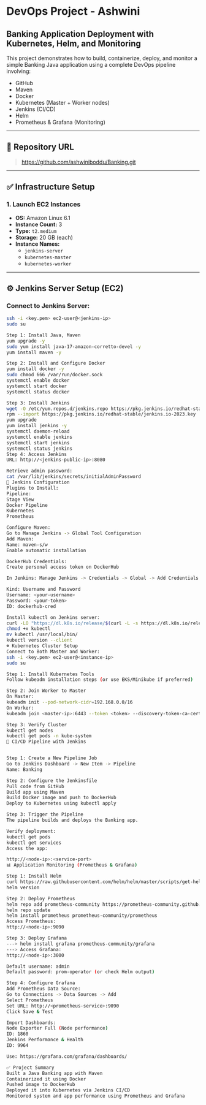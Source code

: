 # DevOps Project - Ashwini

## Banking Application Deployment with Kubernetes, Helm, and Monitoring

This project demonstrates how to build, containerize, deploy, and monitor a simple Banking Java application using a complete DevOps pipeline involving:

- GitHub
- Maven
- Docker
- Kubernetes (Master + Worker nodes)
- Jenkins (CI/CD)
- Helm
- Prometheus & Grafana (Monitoring)

---

## 📁 Repository URL

> https://github.com/ashwiniboddu/Banking.git

---

## ✅ Infrastructure Setup

### 1. Launch EC2 Instances
- **OS:** Amazon Linux 6.1
- **Instance Count:** 3
- **Type:** `t2.medium`
- **Storage:** 20 GB (each)
- **Instance Names:**
  - `jenkins-server`
  - `kubernetes-master`
  - `kubernetes-worker`

---

## ⚙️ Jenkins Server Setup (EC2)

### Connect to Jenkins Server:
```bash
ssh -i <key.pem> ec2-user@<jenkins-ip>
sudo su

Step 1: Install Java, Maven
yum upgrade -y
sudo yum install java-17-amazon-corretto-devel -y
yum install maven -y

Step 2: Install and Configure Docker
yum install docker -y
sudo chmod 666 /var/run/docker.sock
systemctl enable docker
systemctl start docker
systemctl status docker

Step 3: Install Jenkins
wget -O /etc/yum.repos.d/jenkins.repo https://pkg.jenkins.io/redhat-stable/jenkins.repo
rpm --import https://pkg.jenkins.io/redhat-stable/jenkins.io-2023.key
yum upgrade
yum install jenkins -y
systemctl daemon-reload
systemctl enable jenkins
systemctl start jenkins
systemctl status jenkins
Step 4: Access Jenkins
URL: http://<jenkins-public-ip>:8080

Retrieve admin password:
cat /var/lib/jenkins/secrets/initialAdminPassword
🔧 Jenkins Configuration
Plugins to Install:
Pipeline:
Stage View
Docker Pipeline
Kubernetes
Prometheus

Configure Maven:
Go to Manage Jenkins -> Global Tool Configuration
Add Maven:
Name: maven-s/w
Enable automatic installation

DockerHub Credentials:
Create personal access token on DockerHub

In Jenkins: Manage Jenkins -> Credentials -> Global -> Add Credentials

Kind: Username and Password
Username: <your-username>
Password: <your-token>
ID: dockerhub-cred

Install kubectl on Jenkins server:
curl -LO "https://dl.k8s.io/release/$(curl -L -s https://dl.k8s.io/release/stable.txt)/bin/linux/amd64/kubectl"
chmod +x kubectl
mv kubectl /usr/local/bin/
kubectl version --client
☸️ Kubernetes Cluster Setup
Connect to Both Master and Worker:
ssh -i <key.pem> ec2-user@<instance-ip>
sudo su

Step 1: Install Kubernetes Tools
Follow kubeadm installation steps (or use EKS/Minikube if preferred)

Step 2: Join Worker to Master
On Master:
kubeadm init --pod-network-cidr=192.168.0.0/16
On Worker:
kubeadm join <master-ip>:6443 --token <token> --discovery-token-ca-cert-hash sha256:<hash>

Step 3: Verify Cluster
kubectl get nodes
kubectl get pods -n kube-system
🚀 CI/CD Pipeline with Jenkins


Step 1: Create a New Pipeline Job
Go to Jenkins Dashboard -> New Item -> Pipeline
Name: Banking

Step 2: Configure the Jenkinsfile
Pull code from GitHub
Build app using Maven
Build Docker image and push to DockerHub
Deploy to Kubernetes using kubectl apply

Step 3: Trigger the Pipeline
The pipeline builds and deploys the Banking app.

Verify deployment:
kubectl get pods
kubectl get services
Access the app:

http://<node-ip>:<service-port>
📊 Application Monitoring (Prometheus & Grafana)

Step 1: Install Helm
curl https://raw.githubusercontent.com/helm/helm/master/scripts/get-helm-3 | bash
helm version

Step 2: Deploy Prometheus
helm repo add prometheus-community https://prometheus-community.github.io/helm-charts
helm repo update
helm install prometheus prometheus-community/prometheus
Access Prometheus:
http://<node-ip>:9090

Step 3: Deploy Grafana
---> helm install grafana prometheus-community/grafana
---> Access Grafana:
http://<node-ip>:3000

Default username: admin
Default password: prom-operator (or check Helm output)

Step 4: Configure Grafana
Add Prometheus Data Source:
Go to Connections -> Data Sources -> Add
Select Prometheus
Set URL: http://<prometheus-service>:9090
Click Save & Test

Import Dashboards:
Node Exporter Full (Node performance)
ID: 1860
Jenkins Performance & Health
ID: 9964

Use: https://grafana.com/grafana/dashboards/

✅ Project Summary
Built a Java Banking app with Maven
Containerized it using Docker
Pushed image to DockerHub
Deployed it into Kubernetes via Jenkins CI/CD
Monitored system and app performance using Prometheus and Grafana
